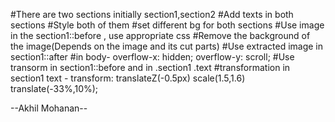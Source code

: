 #There are two sections initially section1,section2
#Add texts in both sections
#Style both of them
#set different bg for both sections
#Use image in the section1::before , use appropriate css
#Remove the background of the image(Depends on the image and its cut parts)
#Use extracted image in section1::after 
#in body- overflow-x: hidden;
    overflow-y: scroll;
#Use transorm in section1::before and in .section1 .text
#transformation in section1 text - transform: translateZ(-0.5px) scale(1.5,1.6) translate(-33%,10%);



--Akhil Mohanan--

